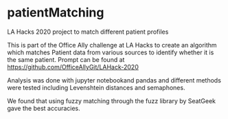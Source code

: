 # patientMatching
LA Hacks 2020 project to match different patient profiles

This is part of the Office Ally challenge at LA Hacks to create an algorithm which matches Patient data from various sources to identify whether it is the same patient.
Prompt can be found at https://github.com/OfficeAllyGit/LAHack-2020

Analysis was done with jupyter notebookand pandas and different methods were tested including Levenshtein distances and semaphones. 

We found that using fuzzy matching through the fuzz library by SeatGeek gave the best accuracies. 
